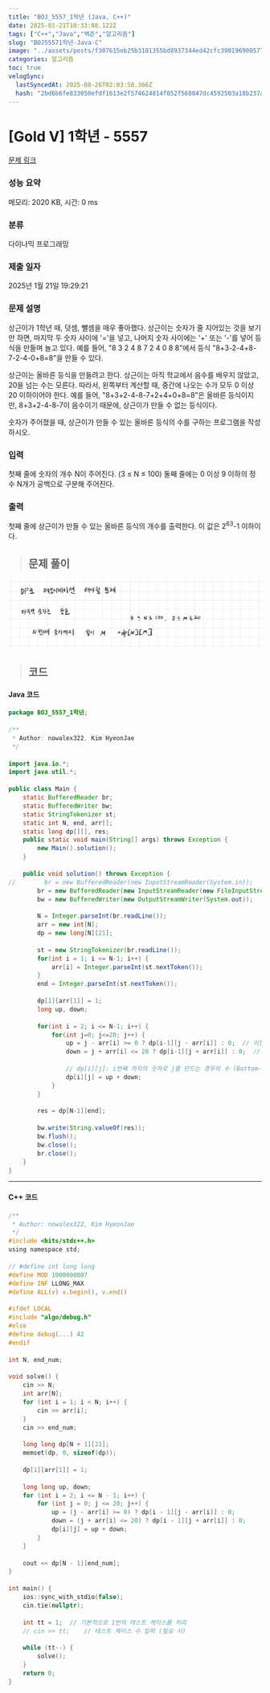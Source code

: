```yaml
---
title: "BOJ_5557_1학년 (Java, C++)"
date: 2025-01-21T10:33:08.122Z
tags: ["C++","Java","백준","알고리즘"]
slug: "BOJ55571학년-Java-C"
image: "../assets/posts/f307615eb25b3101355bd8937344ed42cfc3901969005771899da68bed386433.png"
categories: 알고리즘
toc: true
velogSync:
  lastSyncedAt: 2025-08-26T02:03:58.366Z
  hash: "2bd6b6fe833058efdf1613e2f574624814f052f560047dc4592503a18b237a74"
---
```


# [Gold V] 1학년 - 5557 

[문제 링크](https://www.acmicpc.net/problem/5557) 

### 성능 요약

메모리: 2020 KB, 시간: 0 ms

### 분류

다이나믹 프로그래밍

### 제출 일자

2025년 1월 21일 19:29:21

### 문제 설명

<p>상근이가 1학년 때, 덧셈, 뺄셈을 매우 좋아했다. 상근이는 숫자가 줄 지어있는 것을 보기만 하면, 마지막 두 숫자 사이에 '='을 넣고, 나머지 숫자 사이에는 '+' 또는 '-'를 넣어 등식을 만들며 놀고 있다. 예를 들어, "8 3 2 4 8 7 2 4 0 8 8"에서 등식 "8+3-2-4+8-7-2-4-0+8=8"을 만들 수 있다.</p>

<p>상근이는 올바른 등식을 만들려고 한다. 상근이는 아직 학교에서 음수를 배우지 않았고, 20을 넘는 수는 모른다. 따라서, 왼쪽부터 계산할 때, 중간에 나오는 수가 모두 0 이상 20 이하이어야 한다. 예를 들어, "8+3+2-4-8-7+2+4+0+8=8"은 올바른 등식이지만, 8+3+2-4-8-7이 음수이기 때문에, 상근이가 만들 수 없는 등식이다.</p>

<p>숫자가 주어졌을 때, 상근이가 만들 수 있는 올바른 등식의 수를 구하는 프로그램을 작성하시오.</p>

### 입력 

 <p>첫째 줄에 숫자의 개수 N이 주어진다. (3 ≤ N ≤ 100) 둘째 줄에는 0 이상 9 이하의 정수 N개가 공백으로 구분해 주어진다.</p>

### 출력 

 <p>첫째 줄에 상근이가 만들 수 있는 올바른 등식의 개수를 출력한다. 이 값은 2<sup>63</sup>-1 이하이다.</p>

> ## 문제 풀이

![](/assets/posts/f307615eb25b3101355bd8937344ed42cfc3901969005771899da68bed386433.png)

> ## 코드

#### Java 코드
```java
package BOJ_5557_1학년;

/**
 * Author: nowalex322, Kim HyeonJae
 */

import java.io.*;
import java.util.*;

public class Main {
    static BufferedReader br;
    static BufferedWriter bw;
    static StringTokenizer st;
    static int N, end, arr[];
    static long dp[][], res;
    public static void main(String[] args) throws Exception {
        new Main().solution();
    }

    public void solution() throws Exception {
//        br = new BufferedReader(new InputStreamReader(System.in));
        br = new BufferedReader(new InputStreamReader(new FileInputStream("src/main/java/BOJ_5557_1학년/input.txt")));
        bw = new BufferedWriter(new OutputStreamWriter(System.out));

        N = Integer.parseInt(br.readLine());
        arr = new int[N];
        dp = new long[N][21];

        st = new StringTokenizer(br.readLine());
        for(int i = 1; i <= N-1; i++) {
            arr[i] = Integer.parseInt(st.nextToken());
        }
        end = Integer.parseInt(st.nextToken());

        dp[1][arr[1]] = 1;
        long up, down;

        for(int i = 2; i <= N-1; i++) {
            for(int j=0; j<=20; j++) {
                up = j - arr[i] >= 0 ? dp[i-1][j - arr[i]] : 0;  // 이전에 j-arr[i]였다가 더해서 j가 됨
                down = j + arr[i] <= 20 ? dp[i-1][j + arr[i]] : 0;  // 이전에 j+arr[i]였다가 빼서 j가 됨

                // dp[i][j]: i번째 까지의 숫자로 j를 만드는 경우의 수 (Bottom-Up)
                dp[i][j] = up + down;
            }
        }

        res = dp[N-1][end];

        bw.write(String.valueOf(res));
        bw.flush();
        bw.close();
        br.close();
    }
}
```

---

#### C++ 코드

```c
/**
 * Author: nowalex322, Kim HyeonJae
 */
#include <bits/stdc++.h>
using namespace std;

// #define int long long
#define MOD 1000000007
#define INF LLONG_MAX
#define ALL(v) v.begin(), v.end()

#ifdef LOCAL
#include "algo/debug.h"
#else
#define debug(...) 42
#endif

int N, end_num;

void solve() {
    cin >> N;
    int arr[N];
    for (int i = 1; i < N; i++) {
        cin >> arr[i];
    }
    cin >> end_num;

    long long dp[N + 1][21];
    memset(dp, 0, sizeof(dp));

    dp[1][arr[1]] = 1;

    long long up, down;
    for (int i = 2; i <= N - 1; i++) {
        for (int j = 0; j <= 20; j++) {
            up = (j - arr[i] >= 0) ? dp[i - 1][j - arr[i]] : 0;
            down = (j + arr[i] <= 20) ? dp[i - 1][j + arr[i]] : 0;
            dp[i][j] = up + down;
        }
    }

    cout << dp[N - 1][end_num];
}

int main() {
    ios::sync_with_stdio(false);
    cin.tie(nullptr);

    int tt = 1;  // 기본적으로 1번의 테스트 케이스를 처리
    // cin >> tt;    // 테스트 케이스 수 입력 (필요 시)

    while (tt--) {
        solve();
    }
    return 0;
}
```